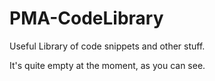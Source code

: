 PMA-CodeLibrary
===============

Useful Library of code snippets and other stuff.

It's quite empty at the moment, as you can see.
